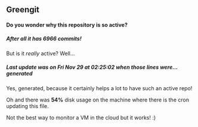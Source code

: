 ## Greengit

#### Do you wonder why this repository is so active?

##### After all it has 6966 commits!

But is it *really* active? Well...

##### Last update was on Fri Nov 29 at 02:25:02 when those lines were... generated

Yes, generated, because it certainly helps a lot to have such an active repo!

Oh and there was **54%** disk usage on the machine
where there is the cron updating this file.

Not the best way to monitor a VM in the cloud but it works! :)
